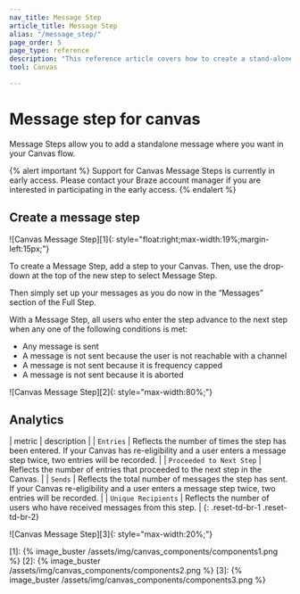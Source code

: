 ```yaml
---
nav_title: Message Step
article_title: Message Step
alias: "/message_step/"
page_order: 5
page_type: reference
description: "This reference article covers how to create a stand-alone message using the Canvas messaging step."
tool: Canvas

---
```


# Message step for canvas

Message Steps allow you to add a standalone message where you want in your Canvas flow.

{% alert important %}
Support for Canvas Message Steps is currently in early access. Please contact your Braze account manager if you are interested in participating in the early access.
{% endalert %}

## Create a message step

![Canvas Message Step][1]{: style="float:right;max-width:19%;margin-left:15px;"}

To create a Message Step, add a step to your Canvas. Then, use the drop-down at the top of the new step to select Message Step.

Then simply set up your messages as you do now in the “Messages” section of the Full Step.

With a Message Step, all users who enter the step advance to the next step when any one of the following conditions is met:
- Any message is sent
- A message is not sent because the user is not reachable with a channel
- A message is not sent because it is frequency capped
- A message is not sent because it is aborted

![Canvas Message Step][2]{: style="max-width:80%;"} 

## Analytics

| metric | description |
| `Entries` | Reflects the number of times the step has been entered. If your Canvas has re-eligibility and a user enters a message step twice, two entries will be recorded. |
| `Proceeded to Next Step` | Reflects the number of entries that proceeded to the next step in the Canvas. |
| `Sends` | Reflects the total number of messages the step has sent. If your Canvas re-eligibility and a user enters a message step twice, two entries will be recorded. |
| `Unique Recipients` | Reflects the number of users who have received messages from this step. |
{: .reset-td-br-1 .reset-td-br-2}

![Canvas Message Step][3]{: style="max-width:20%;"}


[1]: {% image_buster /assets/img/canvas_components/components1.png %}
[2]: {% image_buster /assets/img/canvas_components/components2.png %}
[3]: {% image_buster /assets/img/canvas_components/components3.png %}
